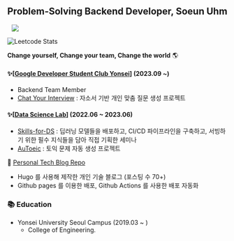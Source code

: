 ## Problem-Solving Backend Developer, Soeun Uhm

<a href="https://ddoddii.github.io/">
    <img 
        src="http://img.shields.io/badge/-Tech%20Blog-655ced?style=flat&logo=github&link=https://ddoddii.github.io/"
        style="height : auto; margin-left : 10px; margin-right : 10px;"/>
</a>

![Leetcode Stats](https://leetcard.jacoblin.cool/ddoddii?font=Bubblegum%20Sans&ext=heatmap)

**Change yourself, Change your team, Change the world** 🌎

#### ✨[[Google Developer Student Club Yonsei](https://github.com/gdsc-ys)] (2023.09 ~) 
- Backend Team Member
- [Chat Your Interview](https://github.com/ddoddii/resume-ai-chat) : 자소서 기반 개인 맞춤 질문 생성 프로젝트

#### ✨[[Data Science Lab](https://github.com/DataScience-Lab-Yonsei)] (2022.06 ~ 2023.06)
- [Skills-for-DS](https://github.com/DataScience-Lab-Yonsei/skills-for-DS) : 딥러닝 모델들을 배포하고, CI/CD 파이프라인을 구축하고, 서빙하기 위한 필수 지식들을 담아 직접 기획한 세미나
- [AuToeic](https://github.com/ddoddii/DSL-23-1-modeling-AuToeic) : 토익 문제 자동 생성 프로젝트

📝 [Personal Tech Blog Repo](https://github.com/ddoddii/ddoddii.github.io)
- Hugo 를 사용해 제작한 개인 기술 블로그 (포스팅 수 70+)
- Github pages 를 이용한 배포, Github Actions 를 사용한 배포 자동화

### 📚 Education
-  Yonsei University Seoul Campus (2019.03 ~ )
    - College of Engineering.
 
